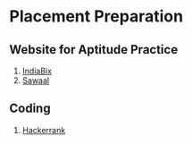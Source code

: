 # Placement Preparation

## Website for Aptitude Practice
1. [IndiaBix](https://www.indiabix.com/)
2. [Sawaal](https://www.sawaal.com/)

## Coding
1. [Hackerrank](https://hackerrank.com)
